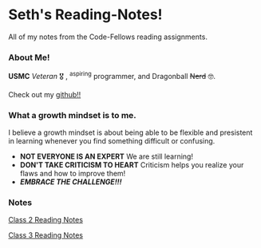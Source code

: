 # Seth's Reading-Notes!
All of my notes from the Code-Fellows reading assignments.

### About Me!

**USMC** *Veteran* 🎖️ , <sup>aspiring</sup> programmer, and Dragonball ~~Nerd~~ 🤓. 


Check out my [github!!](https://github.com/sethppierce)

### What a growth mindset is to me.
I believe a growth mindset is about being able to be flexible and presistent in learning whenever you find something difficult or confusing. 

- **NOT EVERYONE IS AN EXPERT** We are still learning!
- **DON'T TAKE CRITICISM TO HEART** Criticism helps you realize your flaws and how to improve them!
- ***EMBRACE THE CHALLENGE!!!***

### Notes

[Class 2 Reading Notes](https://sethppierce.github.io/reading-notes/class2)

[Class 3 Reading Notes](https://sethppierce.github.io/reading-notes/class3)
